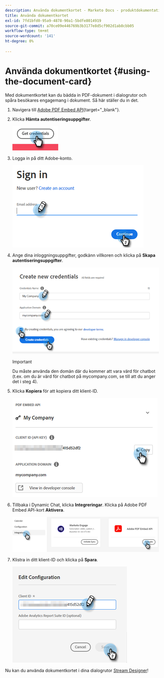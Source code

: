 ```yaml
---
description: Använda dokumentkortet - Marketo Docs - produktdokumentation
title: Använda dokumentkortet
exl-id: 7fd1bfd0-95a9-4878-90a1-5bdfe8014919
source-git-commit: a70ce09e446769b3b3177e8d5cf902d1ab8cbb05
workflow-type: tm+mt
source-wordcount: '141'
ht-degree: 0%

---
```


# Använda dokumentkortet {#using-the-document-card}

Med dokumentkortet kan du bädda in PDF-dokument i dialogrutor och spåra besökares engagemang i dokument. Så här ställer du in det.

1. Navigera till [Adobe PDF Embed API](https://udp.adobe.io/document-services/apis/pdf-embed/){target=&quot;_blank&quot;}.

1. Klicka **Hämta autentiseringsuppgifter**.

   ![](assets/using-the-document-card-1.png)

1. Logga in på ditt Adobe-konto.

   ![](assets/using-the-document-card-2.png)

1. Ange dina inloggningsuppgifter, godkänn villkoren och klicka på **Skapa autentiseringsuppgifter**.

   ![](assets/using-the-document-card-3.png)

   >[!IMPORTANT]
   >
   >Du måste använda den domän där du kommer att vara värd för chatbot (t.ex. om du är värd för chatbot på mycompany.com, se till att du anger det i steg 4).

1. Klicka **Kopiera** för att kopiera ditt klient-ID.

   ![](assets/using-the-document-card-4.png)

1. Tillbaka i Dynamic Chat, klicka **Integreringar**. Klicka på Adobe PDF Embed API-kort **Aktivera**.

   ![](assets/using-the-document-card-5.png)

1. Klistra in ditt klient-ID och klicka på **Spara**.

   ![](assets/using-the-document-card-6.png)

Nu kan du använda dokumentkortet i dina dialogrutor [Stream Designer](/help/marketo/product-docs/demand-generation/dynamic-chat/dialogues/stream-designer.md)!
